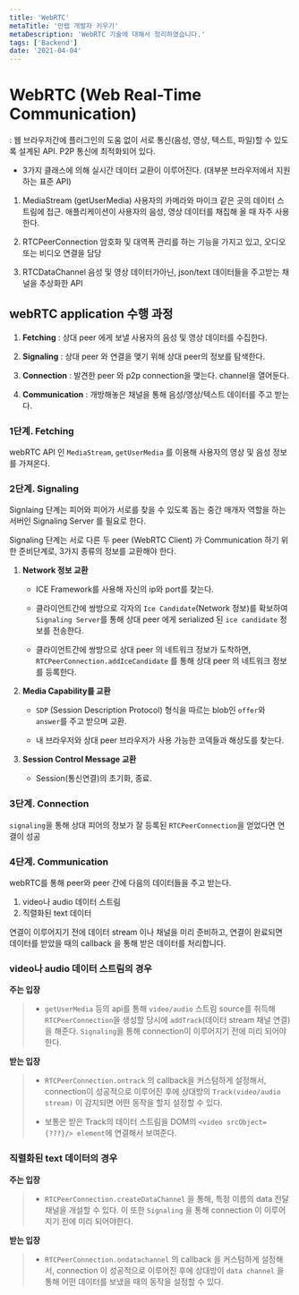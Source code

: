 ```yaml
---
title: 'WebRTC'
metaTitle: '만렙 개발자 키우기'
metaDescription: 'WebRTC 기술에 대해서 정리하였습니다.'
tags: ['Backend']
date: '2021-04-04'
---
```


# WebRTC (Web Real-Time Communication)

: 웹 브라우저간에 플러그인의 도움 없이 서로 통신(음성, 영상, 텍스트, 파일)할 수 있도록 설계된 API. P2P 통신에 최적화되어 있다.


- 3가지 클래스에 의해 실시간 데이터 교환이 이루어진다. (대부분 브라우저에서 지원하는 표준 API)


1. MediaStream (getUserMedia)
   사용자의 카메라와 마이크 같은 곳의 데이터 스트림에 접근. 애플리케이션이 사용자의 음성, 영상 데이터를 채집해 올 때 자주 사용한다.


2. RTCPeerConnection
   암호화 및 대역폭 관리를 하는 기능을 가지고 있고, 오디오 또는 비디오 연결을 담당


3. RTCDataChannel
   음성 및 영상 데이터가아닌, json/text 데이터들을 주고받는 채널을 추상화한 API


## webRTC application 수행 과정

1. **Fetching** : 상대 peer 에게 보낼 사용자의 음성 및 영상 데이터를 수집한다.


2. **Signaling** : 상대 peer 와 연결을 맺기 위해 상대 peer의 정보를 탐색한다.


3. **Connection** : 발견한 peer 와 p2p connection을 맺는다. channel을 열어둔다.


4. **Communication** : 개방해놓은 채널을 통해 음성/영상/텍스트 데이터를 주고 받는다.


### 1단계. Fetching

webRTC API 인 `MediaStream`, `getUserMedia` 를 이용해 사용자의 영상 및 음성 정보를 가져온다.

### 2단계. Signaling

Signlaing 단계는 피어와 피어가 서로를 찾을 수 있도록 돕는 중간 매개자 역할을 하는 서버인 Signaling Server 를 필요로 한다.


Signaling 단계는 서로 다른 두 peer (WebRTC Client) 가 Communication 하기 위한 준비단계로, 3가지 종류의 정보를 교환해야 한다.

1. **Network 정보 교환**

    - ICE Framework를 사용해 자신의 ip와 port를 찾는다. <br/>

    - 클라이언트간에 쌍방으로 각자의 `Ice Candidate`(Network 정보)를 확보하여 `Signaling Server`를 통해 상대 peer 에게 serialized 된 `ice candidate` 정보를 전송한다. <br/>

    - 클라이언트간에 쌍방으로 상대 peer 의 네트워크 정보가 도착하면, `RTCPeerConnection.addIceCandidate` 를 통해 상대 peer 의 네트워크 정보를 등록한다.

2. **Media Capability를 교환**

    - `SDP` (Session Description Protocol) 형식을 따르는 blob인 `offer`와 `answer`를 주고 받으며 교환. <br/>

    - 내 브라우저와 상대 peer 브라우저가 사용 가능한 코덱들과 해상도를 찾는다.

3. **Session Control Message 교환**

    - Session(통신연결)의 초기화, 종료.


### 3단계. Connection
`signaling`을 통해 상대 피어의 정보가 잘 등록된 `RTCPeerConnection`을 얻었다면 연결이 성공


### 4단계. Communication
webRTC를 통해 peer와 peer 간에 다음의 데이터들을 주고 받는다.

1. video나 audio 데이터 스트림
2. 직렬화된 text 데이터

연결이 이루어지기 전에 데이터 stream 이나 채널을 미리 준비하고, 연결이 완료되면 데이터를 받았을 때의 callback 을 통해 받은 데이터를 처리합니다.

### video나 audio 데이터 스트림의 경우
**주는 입장** <br/>
> - `getUserMedia` 등의 api를 통해 `video/audio` 스트림 source를 취득해 `RTCPeerConnection`을 생성할 당시에 `addTrack`(데이터 stream 채널 연결)을 해준다. `Signaling`을 통해 connection이 이루어지기 전에 미리 되어야 한다.

**받는 입장** <br/>
> - `RTCPeerConnection.ontrack` 의 callback을 커스텀하게 설정해서, connection이 성공적으로 이루어진 후에 상대방의 `Track(video/audio stream)` 이 감지되면 어떤 동작을 할지 설정할 수 있다.
>
> - 보통은 받은 Track의 데이터 스트림을 DOM의 `<video srcObject={???}/> element`에 연결해서 보여준다.

### 직렬화된 text 데이터의 경우
**주는 입장** <br/>
> - `RTCPeerConnection.createDataChannel` 을 통해, 특정 이름의 data 전달 채널을 개설할 수 있다. 이 또한 `Signaling` 을 통해 connection 이 이루어지기 전에 미리 되어야한다.

**받는 입장** <br/>
> - `RTCPeerConnection.ondatachannel` 의 callback 을 커스텀하게 설정해서, connection 이 성공적으로 이루어진 후에 상대방이 `data channel` 을 통해 어떤 데이터를 보냈을 때의 동작을 설정할 수 있다.
